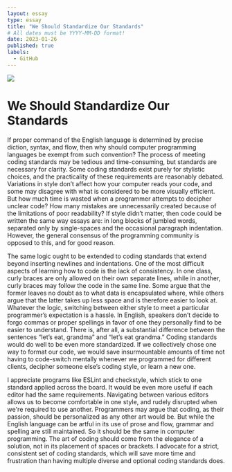 ```yaml
---
layout: essay
type: essay
title: "We Should Standardize Our Standards"
# All dates must be YYYY-MM-DD format!
date: 2023-01-26
published: true
labels:
  - GitHub
---  
```


<div class="text-center p-4">
  <img src="https://cdn-media-1.freecodecamp.org/images/1*bNP7DQt6uNDUQ5VLkrm2sQ.png" class="img-thumbnail" >
</div>

# We Should Standardize Our Standards

  
 If proper command of the English language is determined by precise diction, syntax, and flow, then why should computer programming languages be exempt from such convention? The process of meeting coding standards may be tedious and time-consuming, but standards are necessary for clarity. Some coding standards exist purely for stylistic choices, and the practicality of these requirements are reasonably debated. Variations in style don’t affect how your computer reads your code, and some may disagree with what is considered to be more visually efficient. But how much time is wasted when a programmer attempts to decipher unclear code? How many mistakes are unnecessarily created because of the limitations of poor readability? If style didn’t matter, then code could be written the same way essays are: in long blocks of jumbled words, separated only by single-spaces and the occasional paragraph indentation. However, the general consensus of the programming community is opposed to this, and for good reason. 
 
  The same logic ought to be extended to coding standards that extend beyond inserting newlines and indentations. One of the most difficult aspects of learning how to code is the lack of consistency. In one class, curly braces are only allowed on their own separate lines, while in another, curly braces may follow the code in the same line. Some argue that the former leaves no doubt as to what data is encapsulated where, while others argue that the latter takes up less space and is therefore easier to look at. Whatever the logic, switching between either style to meet a particular programmer’s expectation is a hassle. In English, speakers don’t decide to forgo commas or proper spellings in favor of one they personally find to be easier to understand. There is, after all, a substantial difference between the sentences “let’s eat, grandma” and “let’s eat grandma.” Coding standards would do well to be even more standardized. If we collectively chose one way to format our code, we would save insurmountable amounts of time not having to code-switch mentally whenever we programmed for different clients, decipher someone else’s coding style, or learn a new one.

  I appreciate programs like ESLint and checkstyle, which stick to one standard applied across the board. It would be even more useful if each editor had the same requirements. Navigating between various editors allows us to become comfortable in one style, and rudely disrupted when we're required to use another. Programmers may argue that coding, as their passion, should be personalized as any other art would be. But while the English language can be artful in its use of prose and flow, grammar and spelling are still maintained. So it should be the same in computer programming. The art of coding should come from the elegance of a solution, not in its placement of spaces or brackets. I advocate for a strict, consistent set of coding standards, which will save more time and frustration than having multiple diverse and optional coding standards does. 
